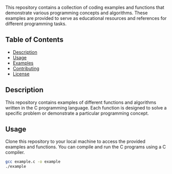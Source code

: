 This repository contains a collection of coding examples and functions that demonstrate various programming concepts and algorithms. These examples are provided to serve as educational resources and references for different programming tasks.

## Table of Contents

- [Description](#description)
- [Usage](#usage)
- [Examples](#examples)
- [Contributing](#contributing)
- [License](#license)

## Description

This repository contains examples of different functions and algorithms written in the C programming language. Each function is designed to solve a specific problem or demonstrate a particular programming concept.

## Usage

Clone this repository to your local machine to access the provided examples and functions. You can compile and run the C programs using a C compiler.

```sh
gcc example.c -o example
./example
